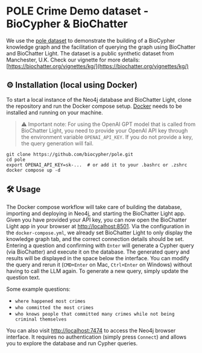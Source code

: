 # POLE Crime Demo dataset - BioCypher & BioChatter

We use the [pole
dataset](https://github.com/neo4j-graph-examples/pole/tree/main) to demonstrate
the building of a BioCypher knowledge graph and the facilitation of querying the
graph using BioChatter and BioChatter Light. The dataset is a public synthetic 
dataset from Manchester, U.K. Check our vignette for more details:
[https://biochatter.org/vignettes/kg/](https://biochatter.org/vignettes/kg/)


## ⚙️ Installation (local using Docker)
To start a local instance of the Neo4j database and BioChatter Light, clone the
repository and run the Docker compose setup. [Docker](https://www.docker.com/)
needs to be installed and running on your machine.

> :warning: Important note: For using the OpenAI GPT model that is called from
BioChatter Light, you need to provide your OpenAI API key through the environment
variable `OPENAI_API_KEY`. If you do not provide a key, the query generation
will fail.

```{bash}
git clone https://github.com/biocypher/pole.git
cd pole
export OPENAI_API_KEY=sk-...  # or add it to your .bashrc or .zshrc
docker compose up -d
```

## 🛠 Usage

The Docker compose workflow will take care of building the database, importing
and deploying in Neo4j, and starting the BioChatter Light app. Given you have provided
your API key, you can now open the BioChatter Light app in your browser at
[http://localhost:8501](http://localhost:8501). Via the configuration in the
`docker-compose.yml`, we already set BioChatter Light to only display the knowledge
graph tab, and the correct connection details should be set. Entering a question and 
confirming with `Enter` will generate a Cypher query (via BioChatter) and execute it on
the database. The generated query and results will be displayed in the space below the 
interface. You can modify the query and rerun it (`CMD+Enter` on Mac, `Ctrl+Enter` on
Windows) without having to call the LLM again. To generate a new query, simply update
the question text.

Some example questions:
- `where happened most crimes`
- `who committed the most crimes`
- `who knows people that committed many crimes while not being criminal themselves`

You can also visit [http://localhost:7474](http://localhost:7474) to access the
Neo4j browser interface. It requires no authentication (simply press `Connect`)
and allows you to explore the database and run Cypher queries.
